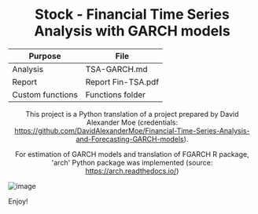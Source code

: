 <div align="center">
  
# Stock - Financial Time Series Analysis with GARCH models
 
| Purpose | File |
| --------------- | --------------- |
| Analysis | TSA-GARCH.md |
| Report | Report Fin-TSA.pdf |
| Custom functions | Functions folder |

This project is a Python translation of a project prepared by David Alexander Moe (credentials: https://github.com/DavidAlexanderMoe/Financial-Time-Series-Analysis-and-Forecasting-GARCH-models).

For estimation of GARCH models and translation of FGARCH R package, 'arch' Python package was implemented (source: https://arch.readthedocs.io/)

</div>

![image](https://github.com/DavidAlexanderMoe/Financial-TSA-GARCH-models/assets/122370567/785f7a46-ae36-476d-ad0c-8838877d671d)

</div align="center">

Enjoy!
